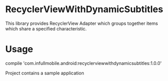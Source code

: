 # RecyclerViewWithDynamicSubtitles
This library provides RecyclerView Adapter which groups together items which share a specified characteristic.

# Usage
compile 'com.infullmobile.android:recyclerviewwithdynamicsubtitles:1.0.0'

Project contains a sample application
